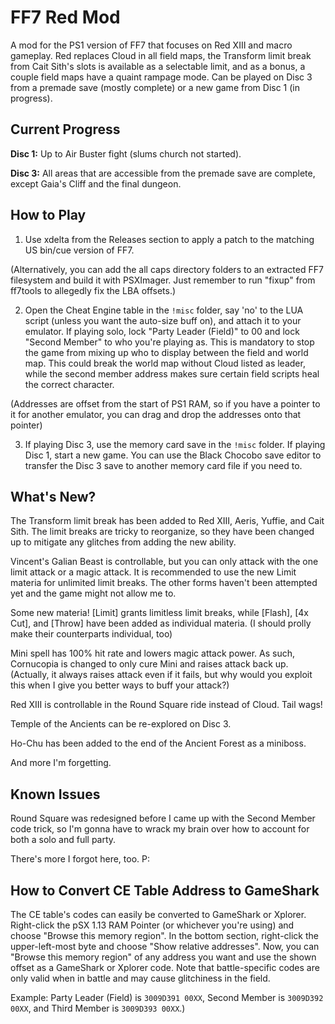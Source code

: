 # FF7 Red Mod

A mod for the PS1 version of FF7 that focuses on Red XIII and macro gameplay. Red replaces Cloud in all field maps, the Transform limit break from Cait Sith's slots is available as a selectable limit, and as a bonus, a couple field maps have a quaint rampage mode. Can be played on Disc 3 from a premade save (mostly complete) or a new game from Disc 1 (in progress).

## Current Progress

**Disc 1:** Up to Air Buster fight (slums church not started).

**Disc 3:** All areas that are accessible from the premade save are complete, except Gaia's Cliff and the final dungeon.

## How to Play

1) Use xdelta from the Releases section to apply a patch to the matching US bin/cue version of FF7.

(Alternatively, you can add the all caps directory folders to an extracted FF7 filesystem and build it with PSXImager. Just remember to run "fixup" from ff7tools to allegedly fix the LBA offsets.)

2) Open the Cheat Engine table in the `!misc` folder, say 'no' to the LUA script (unless you want the auto-size buff on), and attach it to your emulator. If playing solo, lock "Party Leader (Field)" to 00 and lock "Second Member" to who you're playing as. This is mandatory to stop the game from mixing up who to display between the field and world map. This could break the world map without Cloud listed as leader, while the second member address makes sure certain field scripts heal the correct character.

(Addresses are offset from the start of PS1 RAM, so if you have a pointer to it for another emulator, you can drag and drop the addresses onto that pointer)

3) If playing Disc 3, use the memory card save in the `!misc` folder. If playing Disc 1, start a new game. You can use the Black Chocobo save editor to transfer the Disc 3 save to another memory card file if you need to.

## What's New?

The Transform limit break has been added to Red XIII, Aeris, Yuffie, and Cait Sith. The limit breaks are tricky to reorganize, so they have been changed up to mitigate any glitches from adding the new ability.

Vincent's Galian Beast is controllable, but you can only attack with the one limit attack or a magic attack. It is recommended to use the new Limit materia for unlimited limit breaks. The other forms haven't been attempted yet and the game might not allow me to.

Some new materia! [Limit] grants limitless limit breaks, while [Flash], [4x Cut], and [Throw] have been added as individual materia. (I should prolly make their counterparts individual, too)

Mini spell has 100% hit rate and lowers magic attack power. As such, Cornucopia is changed to only cure Mini and raises attack back up. (Actually, it always raises attack even if it fails, but why would you exploit this when I give you better ways to buff your attack?)

Red XIII is controllable in the Round Square ride instead of Cloud. Tail wags!

Temple of the Ancients can be re-explored on Disc 3.

Ho-Chu has been added to the end of the Ancient Forest as a miniboss.

And more I'm forgetting.

## Known Issues

Round Square was redesigned before I came up with the Second Member code trick, so I'm gonna have to wrack my brain over how to account for both a solo and full party.

There's more I forgot here, too. P:

## How to Convert CE Table Address to GameShark

The CE table's codes can easily be converted to GameShark or Xplorer. Right-click the pSX 1.13 RAM Pointer (or whichever you're using) and choose "Browse this memory region". In the bottom section, right-click the upper-left-most byte and choose "Show relative addresses". Now, you can "Browse this memory region" of any address you want and use the shown offset as a GameShark or Xplorer code. Note that battle-specific codes are only valid when in battle and may cause glitchiness in the field.

Example: Party Leader (Field) is `3009D391 00XX`, Second Member is `3009D392 00XX`, and Third Member is `3009D393 00XX`.)